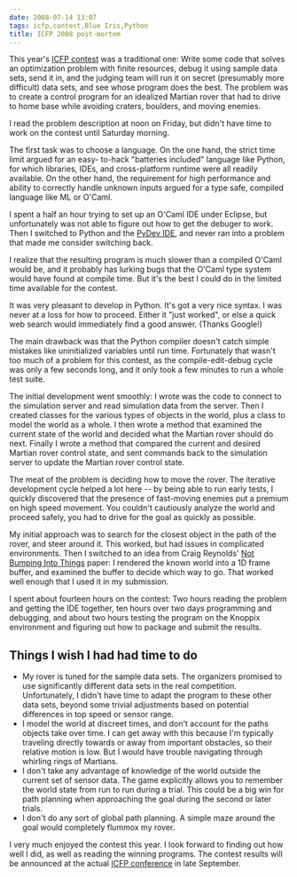 ```yaml
---
date: 2008-07-14 13:07
tags: icfp,contest,Blue Iris,Python
title: ICFP 2008 post-mortem
---
```


This year's [ICFP](http://www.icfpcontest.org/)[
contest](http://www.icfpcontest.org/) was a traditional one: Write some code
that solves an optimization problem with finite resources, debug it using
sample data sets, send it in, and the judging team will run it on secret
(presumably more difficult) data sets, and see whose program does the best.
The problem was to create a control program for an idealized Martian rover
that had to drive to home base while avoiding craters, boulders, and moving
enemies.

I read the problem description at noon on Friday, but didn't have
time to work on the contest until Saturday morning.

The first task was to
choose a language. On the one hand, the strict time limit argued for an easy-
to-hack "batteries included" language like Python, for which libraries, IDEs,
and cross-platform runtime were all readily available. On the other hand, the
requirement for high performance and ability to correctly handle unknown
inputs argued for a type safe, compiled language like ML or O'Caml.

I spent a
half an hour trying to set up an O'Caml IDE under Eclipse, but unfortunately
was not able to figure out how to get the debuger to work. Then I switched to
Python and the [PyDev IDE](http://pydev.sourceforge.net/index.html), and never
ran into a problem that made me consider switching back.

I realize that the
resulting program is much slower than a compiled O'Caml would be, and it
probably has lurking bugs that the O'Caml type system would have found at
compile time. But it's the best I could do in the limited time available for
the contest.

It was very pleasant to develop in Python. It's got a very nice
syntax. I was never at a loss for how to proceed. Either it "just worked", or
else a quick web search would immediately find a good answer. (Thanks Google!)

The main drawback was that the Python compiler doesn't catch simple mistakes
like uninitialized variables until run time. Fortunately that wasn't too much
of a problem for this contest, as the compile-edit-debug cycle was only a few
seconds long, and it only took a few minutes to run a whole test suite.

The
initial development went smoothly: I wrote was the code to connect to the
simulation server and read simulation data from the server. Then I created
classes for the various types of objects in the world, plus a class to model
the world as a whole. I then wrote a method that examined the current state of
the world and decided what the Martian rover should do next. Finally I wrote a
method that compared the current and desired Martian rover control state, and
sent commands back to the simulation server to update the Martian rover
control state.

The meat of the problem is deciding how to move the rover. The
iterative development cycle helped a lot here -- by being able to run early
tests, I quickly discovered that the presence of fast-moving enemies put a
premium on high speed movement. You couldn't cautiously analyze the world and
proceed safely, you had to drive for the goal as quickly as possible.

My
initial approach was to search for the closest object in the path of the
rover, and steer around it. This worked, but had issues in complicated
environments. Then I switched to an idea from Craig Reynolds' [Not Bumping
Into Things](http://www.red3d.com/cwr/nobump/nobump.html) paper: I rendered
the known world into a 1D frame buffer, and examined the buffer to decide
which way to go. That worked well enough that I used it in my submission.

I spent about fourteen hours on the contest: Two hours reading the problem and
getting the IDE together, ten hours over two days programming and debugging,
and about two hours testing the program on the Knoppix environment and
figuring out how to package and submit the results.

## Things I wish I had had time to do

* My rover is tuned for the sample data sets. The organizers promised to use significantly different data sets in the real competition. Unfortunately, I didn't have time to adapt the program to these other data sets, beyond some trivial adjustments based on potential differences in top speed or sensor range.
* I model the world at discreet times, and don't account for the paths objects take over time. I can get away with this because I'm typically traveling directly towards or away from important obstacles, so their relative motion is low. But I would have trouble navigating through whirling rings of Martians.
* I don't take any advantage of knowledge of the world outside the current set of sensor data. The game explicitly allows you to remember the world state from run to run during a trial. This could be a big win for path planning when approaching the goal during the second or later trials.
* I don't do any sort of global path planning. A simple maze around the goal would completely flummox my rover.

I very much enjoyed the contest this year. I look forward to finding out how
well I did, as well as reading the winning programs. The contest results will
be announced at the actual [ICFP conference](http://www.icfpconference.org/)
in late September.
